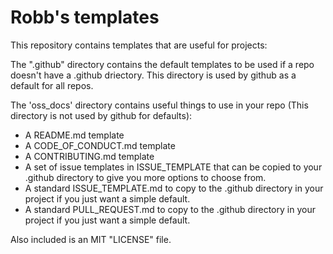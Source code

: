 # Robb's templates

This repository contains templates that are useful for projects:

The ".github" directory contains the default templates to be used if a repo doesn't have a .github driectory. This directory is used by github as a default for all repos.

The 'oss_docs' directory contains useful things to use in your repo (This directory is not used by github for defaults):

* A README.md template
* A CODE_OF_CONDUCT.md template
* A CONTRIBUTING.md template
* A set of issue templates in ISSUE_TEMPLATE that can be copied to your .github directory to give you more options to choose from.
* A standard ISSUE_TEMPLATE.md to copy to the .github directory in your project if you just want a simple default.
* A standard PULL_REQUEST.md to copy to the .github directory in your project if you just want a simple default.

Also included is an MIT "LICENSE" file.

